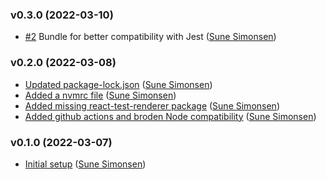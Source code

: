 ### v0.3.0 (2022-03-10)

- [#2](https://github.com/sunesimonsen/reactive-variable/pull/2) Bundle for better compatibility with Jest ([Sune Simonsen](mailto:sune@we-knowhow.dk))

### v0.2.0 (2022-03-08)

- [Updated package-lock.json](https://github.com/sunesimonsen/reactive-variable/commit/061b0928026308b2698a4020514bbc91aabb2423) ([Sune Simonsen](mailto:sune@we-knowhow.dk))
- [Added a nvmrc file](https://github.com/sunesimonsen/reactive-variable/commit/b9450b5b810e6dc8d27eaa11adfb0a771b06f9c2) ([Sune Simonsen](mailto:sune@we-knowhow.dk))
- [Added missing react-test-renderer package](https://github.com/sunesimonsen/reactive-variable/commit/84a175874354e2e38d036be3e695c573dcf912c0) ([Sune Simonsen](mailto:sune@we-knowhow.dk))
- [Added github actions and broden Node compatibility](https://github.com/sunesimonsen/reactive-variable/commit/1be0fcfdfb5a89decde958b0abab8e9d38fee46f) ([Sune Simonsen](mailto:sune@we-knowhow.dk))

### v0.1.0 (2022-03-07)

- [Initial setup](https://github.com/sunesimonsen/reactive-variable/commit/d602fbedc5501686c235d29793df778a6efe8822) ([Sune Simonsen](mailto:sune@we-knowhow.dk))
